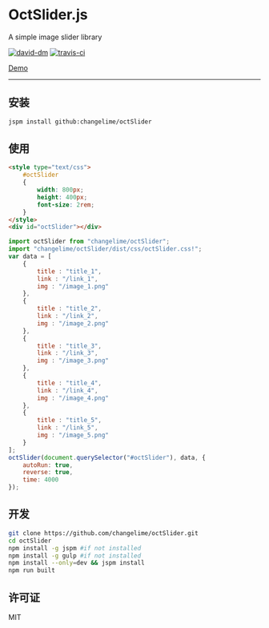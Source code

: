 # OctSlider.js
A simple image slider library 

[![david-dm][david-dm-badge]][david-dm-link]
[![travis-ci][travis-ci-badge]][travis-ci-link]

[Demo](http://changelime.github.io/octSlider/dist/demo/ "Demo")

-----------------


## 安装

```sh
jspm install github:changelime/octSlider
```

## 使用
```html
<style type="text/css">
	#octSlider
	{
		width: 800px;
		height: 400px;
		font-size: 2rem;
	}
</style>
<div id="octSlider"></div>
```


```js
import octSlider from "changelime/octSlider";
import "changelime/octSlider/dist/css/octSlider.css!";
var data = [
	{
		title : "title_1",
		link : "/link_1",
		img : "/image_1.png"
	},
	{
		title : "title_2",
		link : "/link_2",
		img : "/image_2.png"
	},
	{
		title : "title_3",
		link : "/link_3",
		img : "/image_3.png"
	},
	{
		title : "title_4",
		link : "/link_4",
		img : "/image_4.png"
	},
	{
		title : "title_5",
		link : "/link_5",
		img : "/image_5.png"
	}
];
octSlider(document.querySelector("#octSlider"), data, {
	autoRun: true,
	reverse: true,
	time: 4000
});
```

## 开发
```sh
git clone https://github.com/changelime/octSlider.git
cd octSlider
npm install -g jspm #if not installed
npm install -g gulp #if not installed
npm install --only=dev && jspm install
npm run built
```


## 许可证
MIT


<!-- Link -->
[david-dm-badge]:     https://david-dm.org/changelime/octSlider/dev-status.svg
[david-dm-link]:      https://david-dm.org/changelime/octSlider?type=dev
[travis-ci-badge]:    https://api.travis-ci.org/changelime/octSlider.svg
[travis-ci-link]:     https://travis-ci.org/changelime/octSlider